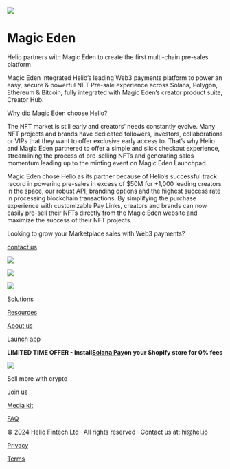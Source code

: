 ![](https://framerusercontent.com/images/D3QrekqrIo5Q5f3LZ6T7N9jvOpg.png)

# **Magic Eden**

Helio partners with Magic Eden to create the first multi-chain pre-sales
platform

Magic Eden integrated Helio’s leading Web3 payments platform to power an easy,
secure & powerful NFT Pre-sale experience across Solana, Polygon, Ethereum &
Bitcoin, fully integrated with Magic Eden’s creator product suite, Creator
Hub.

Why did Magic Eden choose Helio?

The NFT market is still early and creators’ needs constantly evolve. Many NFT
projects and brands have dedicated followers, investors, collaborations or
VIPs that they want to offer exclusive early access to. That’s why Helio and
Magic Eden partnered to offer a simple and slick checkout experience,
streamlining the process of pre-selling NFTs and generating sales momentum
leading up to the minting event on Magic Eden Launchpad.

Magic Eden chose Helio as its partner because of Helio’s successful track
record in powering pre-sales in excess of $50M for +1,000 leading creators in
the space, our robust API, branding options and the highest success rate in
processing blockchain transactions. By simplifying the purchase experience
with customizable Pay Links, creators and brands can now easily pre-sell their
NFTs directly from the Magic Eden website and maximize the success of their
NFT projects.

Looking to grow your Marketplace sales with Web3 payments?

[contact us](mailto:hi@hel.io)

![](https://framerusercontent.com/images/uGZqEa5FwZOqW1BcLQ40lLs9pY.png)

![](https://framerusercontent.com/images/9DuE3kqLOjvjqUQAcIT7BaFhZA.png)

![](https://framerusercontent.com/images/rMcvpbM9V4d9ZJKYAmVj4fMNKy0.png)

[](../)

[Solutions](../solutions/nfts)

[Resources](../customer-stories)

[About us](../aboutus)

[](https://twitter.com/helio_pay)[](https://discord.gg/helio)

[Launch app](https://app.hel.io)

**LIMITED TIME OFFER - Install**[**Solana
Pay**](https://apps.shopify.com/solana-pay)**on your Shopify store for 0%
fees**

![](https://framerusercontent.com/images/oarCGpprH8syJ4fQx7CtlQQOGw.png)

[](../)

Sell more with crypto

[Join us](https://join.hel.io/)

[Media kit](../media-kit)

[FAQ](https://docs.hel.io/introduction/welcome-to-helio)

[](https://docs.hel.io/)[](https://twitter.com/helio_pay)[](https://www.linkedin.com/company/heliopay/)[](https://blog.hel.io/)[](https://discord.gg/helio)

© 2024 Helio Fintech Ltd · All rights reserved · Contact us at: hi@hel.io

[Privacy](https://info.docs.hel.io/privacy)

[Terms](https://info.docs.hel.io/terms-of-service)

